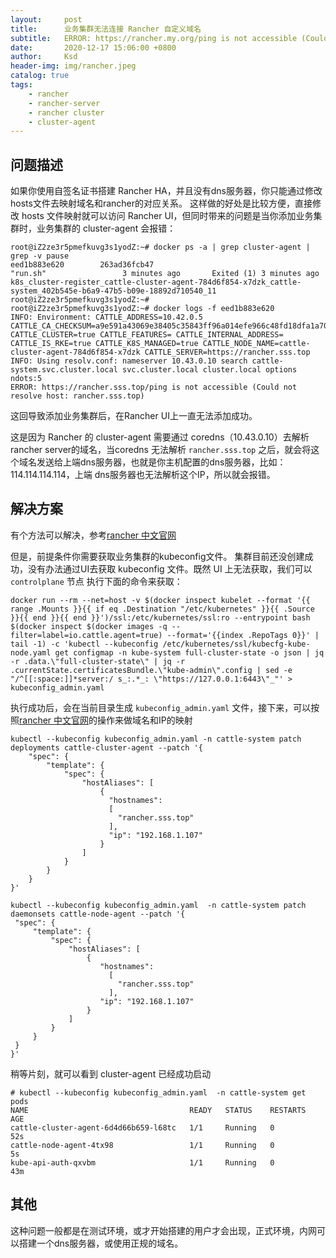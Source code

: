 ```yaml
---
layout:     post
title:      业务集群无法连接 Rancher 自定义域名
subtitle:   ERROR: https://rancher.my.org/ping is not accessible (Could not resolve host: rancher.my.org)
date:       2020-12-17 15:06:00 +0800
author:     Ksd
header-img: img/rancher.jpeg
catalog: true
tags:
    - rancher
    - rancher-server
    - rancher cluster
    - cluster-agent
---
```


## 问题描述
如果你使用自签名证书搭建 Rancher HA，并且没有dns服务器，你只能通过修改hosts文件去映射域名和rancher的对应关系。 这样做的好处是比较方便，直接修改 hosts 文件映射就可以访问 Rancher UI，但同时带来的问题是当你添加业务集群时，业务集群的 cluster-agent 会报错：

```
root@iZ2ze3r5pmefkuvg3s1yodZ:~# docker ps -a | grep cluster-agent | grep -v pause
eed1b883e620        263ad36fcb47                                      "run.sh"                 3 minutes ago       Exited (1) 3 minutes ago                        k8s_cluster-register_cattle-cluster-agent-784d6f854-x7dzk_cattle-system_402b545e-b6a9-47b5-b09e-18892d710540_11
root@iZ2ze3r5pmefkuvg3s1yodZ:~#
root@iZ2ze3r5pmefkuvg3s1yodZ:~# docker logs -f eed1b883e620
INFO: Environment: CATTLE_ADDRESS=10.42.0.5 CATTLE_CA_CHECKSUM=a9e591a43069e38405c35843ff96a014efe966c48fd18dfa1a70323f87ea07f4 CATTLE_CLUSTER=true CATTLE_FEATURES= CATTLE_INTERNAL_ADDRESS= CATTLE_IS_RKE=true CATTLE_K8S_MANAGED=true CATTLE_NODE_NAME=cattle-cluster-agent-784d6f854-x7dzk CATTLE_SERVER=https://rancher.sss.top
INFO: Using resolv.conf: nameserver 10.43.0.10 search cattle-system.svc.cluster.local svc.cluster.local cluster.local options ndots:5
ERROR: https://rancher.sss.top/ping is not accessible (Could not resolve host: rancher.sss.top)
```

这回导致添加业务集群后，在Rancher UI上一直无法添加成功。

这是因为 Rancher 的 cluster-agent 需要通过 coredns（10.43.0.10）去解析 rancher server的域名，当coredns 无法解析 `rancher.sss.top` 之后，就会将这个域名发送给上端dns服务器，也就是你主机配置的dns服务器，比如：114.114.114.114，上端 dns服务器也无法解析这个IP，所以就会报错。

## 解决方案

有个方法可以解决，参考[rancher 中文官网](https://docs.rancher.cn/docs/rancher2/faq/install/_index#error-httpsranchermyorgping-is-not-accessible-could-not-resolve-host-ranchermyorg)

但是，前提条件你需要获取业务集群的kubeconfig文件。 集群目前还没创建成功，没有办法通过UI去获取 kubeconfig 文件。既然 UI 上无法获取，我们可以 `controlplane` 节点 执行下面的命令来获取：

```
docker run --rm --net=host -v $(docker inspect kubelet --format '{{ range .Mounts }}{{ if eq .Destination "/etc/kubernetes" }}{{ .Source }}{{ end }}{{ end }}')/ssl:/etc/kubernetes/ssl:ro --entrypoint bash $(docker inspect $(docker images -q --filter=label=io.cattle.agent=true) --format='{{index .RepoTags 0}}' | tail -1) -c 'kubectl --kubeconfig /etc/kubernetes/ssl/kubecfg-kube-node.yaml get configmap -n kube-system full-cluster-state -o json | jq -r .data.\"full-cluster-state\" | jq -r .currentState.certificatesBundle.\"kube-admin\".config | sed -e "/^[[:space:]]*server:/ s_:.*_: \"https://127.0.0.1:6443\"_"' > kubeconfig_admin.yaml
```

执行成功后，会在当前目录生成 `kubeconfig_admin.yaml` 文件，接下来，可以按照[rancher 中文官网](https://docs.rancher.cn/docs/rancher2/faq/install/_index#error-httpsranchermyorgping-is-not-accessible-could-not-resolve-host-ranchermyorg)的操作来做域名和IP的映射

```
kubectl --kubeconfig kubeconfig_admin.yaml -n cattle-system patch  deployments cattle-cluster-agent --patch '{
    "spec": {
        "template": {
            "spec": {
                "hostAliases": [
                    {
                      "hostnames":
                      [
                        "rancher.sss.top"
                      ],
                      "ip": "192.168.1.107"
                    }
                ]
            }
        }
    }
}'

kubectl --kubeconfig kubeconfig_admin.yaml  -n cattle-system patch  daemonsets cattle-node-agent --patch '{
 "spec": {
     "template": {
         "spec": {
             "hostAliases": [
                 {
                    "hostnames":
                      [
                        "rancher.sss.top"
                      ],
                    "ip": "192.168.1.107"
                 }
             ]
         }
     }
 }
}'
```

稍等片刻，就可以看到 cluster-agent 已经成功启动

```
# kubectl --kubeconfig kubeconfig_admin.yaml  -n cattle-system get pods
NAME                                    READY   STATUS    RESTARTS   AGE
cattle-cluster-agent-6d4d66b659-l68tc   1/1     Running   0          52s
cattle-node-agent-4tx98                 1/1     Running   0          5s
kube-api-auth-qxvbm                     1/1     Running   0          43m
```

## 其他

这种问题一般都是在测试环境，或才开始搭建的用户才会出现，正式环境，内网可以搭建一个dns服务器，或使用正规的域名。
